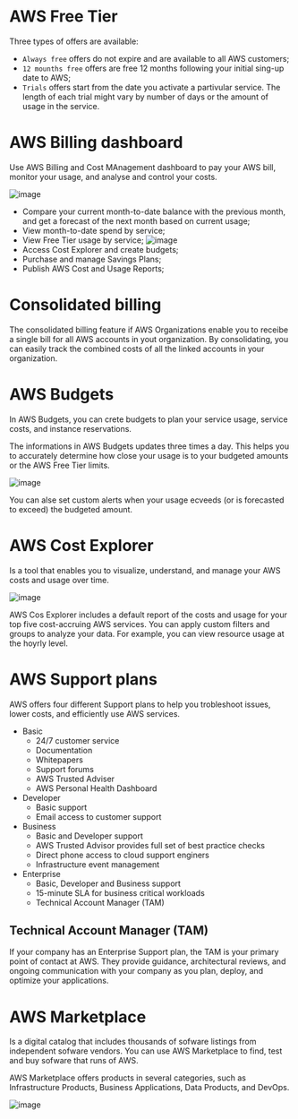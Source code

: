 
# AWS Free Tier

Three types of offers are available:
- `Always free` offers do not expire and are available to all AWS customers;
- `12 mounths free` offers are free 12 months following your initial sing-up date to AWS;
- `Trials` offers start from the date you activate a partivular service. The length of each trial might vary by number of days or the amount of usage in the service.

# AWS Billing dashboard

Use AWS Billing and Cost MAnagement dashboard to pay your AWS bill, monitor your usage, and analyse and control your costs.

![image](https://user-images.githubusercontent.com/13942355/131320678-dd13ad8a-68a4-409f-b077-58c578ebce8c.png)

- Compare your current month-to-date balance with the previous month, and get a forecast of the next month based on current usage;
- View month-to-date spend by service;
- View Free Tier usage by service;
  ![image](https://user-images.githubusercontent.com/13942355/131320740-9163612b-5081-4561-98bf-9c893918e039.png)
- Access Cost Explorer and create budgets;
- Purchase and manage Savings Plans;
- Publish AWS Cost and Usage Reports;

# Consolidated billing

The consolidated billing feature if AWS Organizations enable you to receibe a single bill for all AWS accounts in yout organization. By consolidating, you can easily track the combined costs of all the linked accounts in your organization.

# AWS Budgets

In AWS Budgets, you can crete budgets to plan your service usage, service costs, and instance reservations.

The informations in AWS Budgets updates three times a day. This helps you to accurately determine how close your usage is to your budgeted amounts or the AWS Free Tier limits.

![image](https://user-images.githubusercontent.com/13942355/131474427-65d27f78-bf76-48d8-9ecd-8bafdaadacdd.png)

You can alse set custom alerts when your usage ecveeds (or is forecasted to exceed) the budgeted amount.

# AWS Cost Explorer

Is a tool that enables you to visualize, understand, and manage your AWS costs and usage over time.

![image](https://user-images.githubusercontent.com/13942355/131475111-8a21c8f8-10f0-4d87-8588-03ac21d0053b.png)

AWS Cos Explorer includes a default report of the costs and usage for your top five cost-accruing AWS services. You can apply custom filters and groups to analyze your data. For example, you can view resource usage at the hoyrly level.

# AWS Support plans

AWS offers four different Support plans to help you trobleshoot issues, lower costs, and efficiently use AWS services.

- Basic
    - 24/7 customer service
    - Documentation
    - Whitepapers
    - Support forums
    - AWS Trusted Adviser
    - AWS Personal Health Dashboard
- Developer
    - Basic support
    - Email access to customer support
- Business
    - Basic and Developer support
    - AWS Trusted Advisor provides full set of best practice checks
    - Direct phone access to cloud support enginers
    - Infrastructure event management
- Enterprise
    - Basic, Developer and Business support
    - 15-minute SLA for business critical workloads
    - Technical Account Manager (TAM)

## Technical Account Manager (TAM)

If your company has an Enterprise Support plan, the TAM is your primary point of contact at AWS. They provide guidance, architectural reviews, and ongoing communication with your company as you plan, deploy, and optimize your applications.

# AWS Marketplace

Is a digital catalog that includes thousands of sofware listings from independent sofware vendors. You can use AWS Marketplace to find, test and buy sofware that runs of AWS.

AWS Marketplace offers products in several categories, such as Infrastructure Products, Business Applications, Data Products, and DevOps.

![image](https://user-images.githubusercontent.com/13942355/131477032-9ae254d8-3fc8-41e4-8dae-b2378fae98e7.png)



